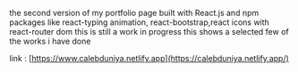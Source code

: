 the second version of my portfolio page built with React.js and npm packages like react-typing animation, react-bootstrap,react icons with react-router dom
 this is still a work in progress
 this shows a selected few of the works i have done

link : [https://www.calebduniya.netlify.app](https://calebduniya.netlify.app/)
